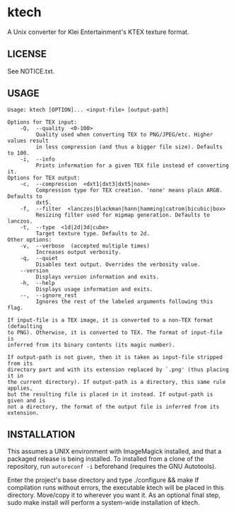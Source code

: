 ktech
==========
A Unix converter for Klei Entertainment's KTEX texture format.

LICENSE
---------
See NOTICE.txt.

USAGE
-------
	Usage: ktech [OPTION]... <input-file> [output-path]
	
	Options for TEX input:
	    -Q,  --quality  <0-100>
	         Quality used when converting TEX to PNG/JPEG/etc. Higher values result
	         in less compression (and thus a bigger file size). Defaults to 100.
	    -i,  --info
	         Prints information for a given TEX file instead of converting it.
	Options for TEX output:
	    -c,  --compression  <dxt1|dxt3|dxt5|none>
	         Compression type for TEX creation. 'none' means plain ARGB. Defaults to
	         dxt5.
	    -f,  --filter  <lanczos|blackman|hann|hamming|catrom|bicubic|box>
	         Resizing filter used for mipmap generation. Defaults to lanczos.
	    -t,  --type  <1d|2d|3d|cube>
	         Target texture type. Defaults to 2d.
	Other options:
	    -v,  --verbose  (accepted multiple times)
	         Increases output verbosity.
	    -q,  --quiet
	         Disables text output. Overrides the verbosity value.
	    --version
	         Displays version information and exits.
	    -h,  --help
	         Displays usage information and exits.
	    --,  --ignore_rest
	         Ignores the rest of the labeled arguments following this flag.
	
	If input-file is a TEX image, it is converted to a non-TEX format (defaulting
	to PNG). Otherwise, it is converted to TEX. The format of input-file is
	inferred from its binary contents (its magic number).
	
	If output-path is not given, then it is taken as input-file stripped from its
	directory part and with its extension replaced by `.png' (thus placing it in
	the current directory). If output-path is a directory, this same rule applies,
	but the resulting file is placed in it instead. If output-path is given and is
	not a directory, the format of the output file is inferred from its extension.

INSTALLATION
--------------
This assumes a UNIX environment with ImageMagick installed, and that a packaged release is being installed. To installed from a clone of the repository, run `autoreconf -i` beforehand (requires the GNU Autotools).

Enter the project's base directory and type
	./configure && make
If compilation runs without errors, the executable ktech will be placed in this directory. Move/copy it to wherever you want it. As an optional final step,
	sudo make install
will perform a system-wide installation of ktech.
